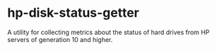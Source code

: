 # hp-disk-status-getter
A utility for collecting metrics about the status of hard drives from HP servers of generation 10 and higher.
